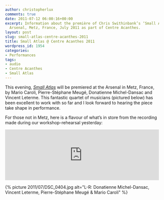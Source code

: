```yaml
---
author: christopherlux
comments: true
date: 2011-07-12 06:00:16+00:00
excerpt: Information about the première of Chris Swithinbank’s ‘Small Atlas’ at the
  Arsenal, Metz, France, July 2011 as part of Centre Acanthes.
layout: post
slug: small-atlas-centre-acanthes-2011
title: Small Atlas @ Centre Acanthes 2011
wordpress_id: 1954
categories:
- Performances
tags:
- audio
- Centre Acanthes
- Small Atlas
---
```


This evening, [_Small Atlas_](http://www.chrisswithinbank.net/2011/05/small-atlas/) will be premiered at the Arsenal in Metz, France, by Mario Caroli, Pierre-Stéphane Meugé, Donatienne Michel-Dansac and Vincent Leterme. This fantastic quartet of musicians (pictured below) has been excellent to work with so far and I look forward to hearing the piece take shape in performance.

For those not in Metz, here is a flavour of what’s in store from the recording made during our workshop-rehearsal yesterday:

<p><iframe width="100%" height="166" scrolling="no" frameborder="no" src="https://w.soundcloud.com/player/?url=https%3A//api.soundcloud.com/tracks/18854124&amp;color=ff5500&amp;auto_play=false&amp;hide_related=false&amp;show_comments=true&amp;show_user=true&amp;show_reposts=false"></iframe></p>

{% picture 2011/07/DSC_0404.jpg alt="L-R: Donatienne Michel-Dansac, Vincent Leterme, Pierre-Stéphane Meugé & Mario Caroli" %}
